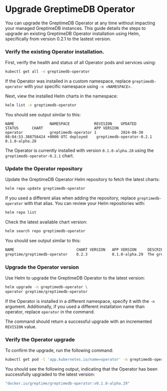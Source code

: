 # Upgrade GreptimeDB Operator
You can upgrade the GreptimeDB Operator at any time without impacting your managed GreptimeDB instances. This guide details the steps to upgrade an existing GreptimeDB Operator installation using Helm, specifically from version 0.2.1 to the lastest version.

### Verify the existing Operator installation.

First, verify the health and status of all Operator pods and services using:

```bash
kubectl get all -n greptimedb-operator
```

If the Operator was installed in a custom namespace, replace `greptimedb-operator` with your specific namespace using `-n <NAMESPACE>`.

Next, view the installed Helm charts in the namespace:

```bash
helm list -n greptimedb-operator
```

You should see output similar to this:
```
NAME               	NAMESPACE          	REVISION	UPDATED                                	STATUS  	CHART                    	APP VERSION
operator	        greptimedb-operator	1       	2024-08-30 08:04:53.388756424 +0000 UTC	deployed	greptimedb-operator-0.2.1	0.1.0-alpha.28
```

The Operator is currently installed with version `0.1.0-alpha.28` using the `greptimedb-operator-0.2.1` chart.

### Update the Operator repository

Update the GreptimeDB Operator Helm repository to fetch the latest charts:

```bash
helm repo update greptimedb-operator
```

If you used a different alias when adding the repository, replace `greptimedb-operator` with that alias. You can review your Helm repositories with:

```bash
helm repo list
```

Check the latest available chart version:

```bash
helm search repo greptimedb-operator
```

You should see output similar to this:
```bash
NAME                        	CHART VERSION	APP VERSION   	DESCRIPTION
greptime/greptimedb-operator	0.2.3        	0.1.0-alpha.29	The greptimedb-operator Helm chart for Kubernetes.
```

### Upgrade the Operator version

Use Helm to upgrade the GreptimeDB Operator to the latest version:
```bash
helm upgrade -n greptimedb-operator \
operator greptime/greptimedb-operator
```

If the Operator is installed in a different namespace, specify it with the `-n` argument. Additionally, if you used a different installation name than operator, replace `operator` in the command.

The command should return a successful upgrade with an incremented `REVISION` value.

### Verify the Operator upgrade

To confirm the upgrade, run the following command:
```bash
kubectl get pod -l 'app.kubernetes.io/name=operator' -n greptimedb-operator -o json | jq '.items[0].spec.containers[0].image'
```

You should see the following output, indicating that the Operator has been successfully upgraded to the latest version:
```bash
"docker.io/greptime/greptimedb-operator:v0.1.0-alpha.29"
```